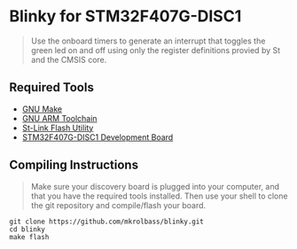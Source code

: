 # Blinky for STM32F407G-DISC1
> Use the onboard timers to generate an interrupt that toggles the green led on and off using only the register definitions provied by St and the CMSIS core.

## Required Tools
* [GNU Make](https://www.gnu.org/software/make/)
* [GNU ARM Toolchain](https://developer.arm.com/tools-and-software/open-source-software/developer-tools/gnu-toolchain/gnu-rm/downloads)
* [St-Link Flash Utility](https://github.com/texane/stlink)
* [STM32F407G-DISC1 Development Board](https://www.st.com/en/evaluation-tools/stm32f4discovery.html)

## Compiling Instructions
> Make sure your discovery board is plugged into your computer, and that you have the required tools installed. Then use your shell to clone the git repository and compile/flash your board.
```
git clone https://github.com/mkrolbass/blinky.git
cd blinky
make flash
```
